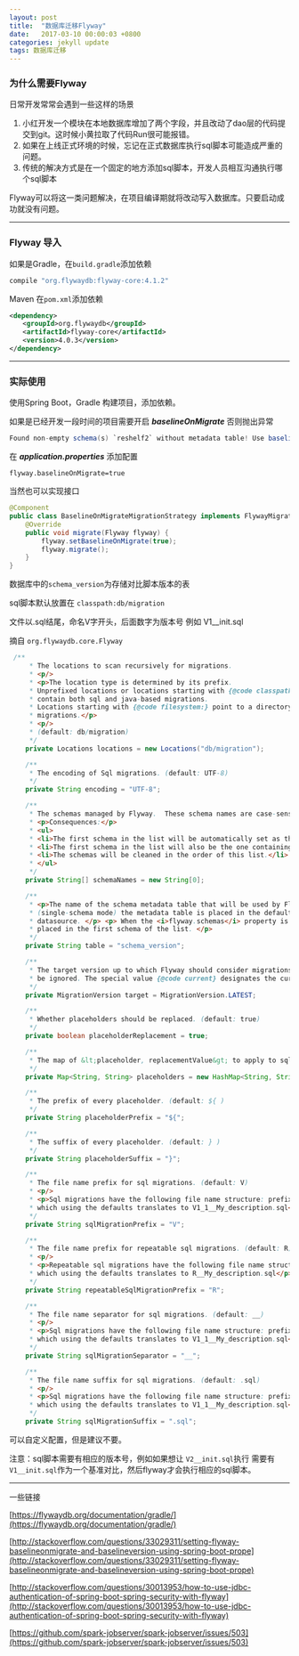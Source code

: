```yaml
---
layout: post
title:  "数据库迁移Flyway"
date:   2017-03-10 00:00:03 +0800
categories: jekyll update
tags: 数据库迁移
---
```




### 为什么需要Flyway

日常开发常常会遇到一些这样的场景

1. 小红开发一个模块在本地数据库增加了两个字段，并且改动了dao层的代码提交到git。这时候小黄拉取了代码Run很可能报错。
2. 如果在上线正式环境的时候，忘记在正式数据库执行sql脚本可能造成严重的问题。
3. 传统的解决方式是在一个固定的地方添加sql脚本，开发人员相互沟通执行哪个sql脚本

Flyway可以将这一类问题解决，在项目编译期就将改动写入数据库。只要启动成功就没有问题。


---


### Flyway 导入


如果是Gradle，在```build.gradle```添加依赖

```groovy
compile "org.flywaydb:flyway-core:4.1.2"
```

Maven  在```pom.xml```添加依赖

```xml
<dependency>
　　<groupId>org.flywaydb</groupId>
　　<artifactId>flyway-core</artifactId>
　　<version>4.0.3</version>
</dependency>
```

---


### 实际使用


使用Spring Boot，Gradle 构建项目，添加依赖。


如果是已经开发一段时间的项目需要开启 ***baselineOnMigrate*** 否则抛出异常

```java
Found non-empty schema(s) `reshelf2` without metadata table! Use baseline() or set baselineOnMigrate to true to initialize the metadata table. 
```

在   ***application.properties***  添加配置

```flyway.baselineOnMigrate=true```


当然也可以实现接口

```java
@Component
public class BaselineOnMigrateMigrationStrategy implements FlywayMigrationStrategy {
    @Override
    public void migrate(Flyway flyway) {
        flyway.setBaselineOnMigrate(true);
        flyway.migrate();
    }
}
```

数据库中的```schema_version```为存储对比脚本版本的表

sql脚本默认放置在  ```classpath:db/migration```

文件以.sql结尾，命名V字开头，后面数字为版本号 例如 V1__init.sql

摘自 ```org.flywaydb.core.Flyway```


```java
 /**
     * The locations to scan recursively for migrations.
     * <p/>
     * <p>The location type is determined by its prefix.
     * Unprefixed locations or locations starting with {@code classpath:} point to a package on the classpath and may
     * contain both sql and java-based migrations.
     * Locations starting with {@code filesystem:} point to a directory on the filesystem and may only contain sql
     * migrations.</p>
     * <p/>
     * (default: db/migration)
     */
    private Locations locations = new Locations("db/migration");

    /**
     * The encoding of Sql migrations. (default: UTF-8)
     */
    private String encoding = "UTF-8";

    /**
     * The schemas managed by Flyway.  These schema names are case-sensitive. (default: The default schema for the datasource connection)
     * <p>Consequences:</p>
     * <ul>
     * <li>The first schema in the list will be automatically set as the default one during the migration.</li>
     * <li>The first schema in the list will also be the one containing the metadata table.</li>
     * <li>The schemas will be cleaned in the order of this list.</li>
     * </ul>
     */
    private String[] schemaNames = new String[0];

    /**
     * <p>The name of the schema metadata table that will be used by Flyway. (default: schema_version)</p><p> By default
     * (single-schema mode) the metadata table is placed in the default schema for the connection provided by the
     * datasource. </p> <p> When the <i>flyway.schemas</i> property is set (multi-schema mode), the metadata table is
     * placed in the first schema of the list. </p>
     */
    private String table = "schema_version";

    /**
     * The target version up to which Flyway should consider migrations. Migrations with a higher version number will
     * be ignored. The special value {@code current} designates the current version of the schema (default: the latest version)
     */
    private MigrationVersion target = MigrationVersion.LATEST;

    /**
     * Whether placeholders should be replaced. (default: true)
     */
    private boolean placeholderReplacement = true;

    /**
     * The map of &lt;placeholder, replacementValue&gt; to apply to sql migration scripts.
     */
    private Map<String, String> placeholders = new HashMap<String, String>();

    /**
     * The prefix of every placeholder. (default: ${ )
     */
    private String placeholderPrefix = "${";

    /**
     * The suffix of every placeholder. (default: } )
     */
    private String placeholderSuffix = "}";

    /**
     * The file name prefix for sql migrations. (default: V)
     * <p/>
     * <p>Sql migrations have the following file name structure: prefixVERSIONseparatorDESCRIPTIONsuffix ,
     * which using the defaults translates to V1_1__My_description.sql</p>
     */
    private String sqlMigrationPrefix = "V";

    /**
     * The file name prefix for repeatable sql migrations. (default: R)
     * <p/>
     * <p>Repeatable sql migrations have the following file name structure: prefixSeparatorDESCRIPTIONsuffix ,
     * which using the defaults translates to R__My_description.sql</p>
     */
    private String repeatableSqlMigrationPrefix = "R";

    /**
     * The file name separator for sql migrations. (default: __)
     * <p/>
     * <p>Sql migrations have the following file name structure: prefixVERSIONseparatorDESCRIPTIONsuffix ,
     * which using the defaults translates to V1_1__My_description.sql</p>
     */
    private String sqlMigrationSeparator = "__";

    /**
     * The file name suffix for sql migrations. (default: .sql)
     * <p/>
     * <p>Sql migrations have the following file name structure: prefixVERSIONseparatorDESCRIPTIONsuffix ,
     * which using the defaults translates to V1_1__My_description.sql</p>
     */
    private String sqlMigrationSuffix = ".sql";

```


可以自定义配置，但是建议不要。

注意：sql脚本需要有相应的版本号，例如如果想让 ```V2__init.sql```执行 需要有```V1__init.sql```作为一个基准对比，然后flyway才会执行相应的sql脚本。

---


一些链接

[https://flywaydb.org/documentation/gradle/](https://flywaydb.org/documentation/gradle/)



[http://stackoverflow.com/questions/33029311/setting-flyway-baselineonmigrate-and-baselineversion-using-spring-boot-prope](http://stackoverflow.com/questions/33029311/setting-flyway-baselineonmigrate-and-baselineversion-using-spring-boot-prope)



[http://stackoverflow.com/questions/30013953/how-to-use-jdbc-authentication-of-spring-boot-spring-security-with-flyway](http://stackoverflow.com/questions/30013953/how-to-use-jdbc-authentication-of-spring-boot-spring-security-with-flyway)



[https://github.com/spark-jobserver/spark-jobserver/issues/503](https://github.com/spark-jobserver/spark-jobserver/issues/503)
